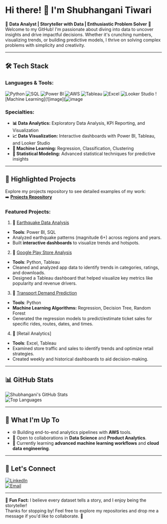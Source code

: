 # Hi there! 👋 I'm Shubhangani Tiwari

🌟 **Data Analyst | Storyteller with Data | Enthusiastic Problem Solver** 🌟  
Welcome to my GitHub! I'm passionate about diving into data to uncover insights and drive impactful decisions. Whether it's crunching numbers, visualizing trends, or building predictive models, I thrive on solving complex problems with simplicity and creativity.

---

## 🛠️ **Tech Stack**
### Languages & Tools:
![Python](https://img.shields.io/badge/Python-3670A0?style=for-the-badge&logo=python&logoColor=white)
![SQL](https://img.shields.io/badge/SQL-316192?style=for-the-badge&logo=postgresql&logoColor=white)
![Power BI](https://img.shields.io/badge/PowerBI-F2C811?style=for-the-badge&logo=powerbi&logoColor=black)
![AWS](https://img.shields.io/badge/AWS-232F3E?style=for-the-badge&logo=amazon-aws&logoColor=white)
![Tableau](https://img.shields.io/badge/Tableau-E97627?style=for-the-badge&logo=tableau&logoColor=white)
![Excel](https://img.shields.io/badge/Excel-217346?style=for-the-badge&logo=microsoft-excel&logoColor=white)
![Looker Studio](https://img.shields.io/badge/Looker%20Studio-4285F4?style=for-the-badge&logo=google&logoColor=white)
![Machine Learning](![image](![image](https://github.com/user-attachments/assets/ef8b180c-0182-46b6-ad9e-bdf8b96178b8)



### Specialties:
- **📊 Data Analytics:** Exploratory Data Analysis, KPI Reporting, and Visualization
- **📈 Data Visualization:** Interactive dashboards with Power BI, Tableau, and Looker Studio
- **🤖 Machine Learning:** Regression, Classification, Clustering
- **🧠 Statistical Modeling:** Advanced statistical techniques for predictive insights

---
## 📂 **Highlighted Projects**
Explore my projects repository to see detailed examples of my work:  
➡️ **[Projects Repository](https://github.com/Shubhangani-Tiwari?tab=repositories)**  

### Featured Projects:

1. 🔹 [Earthquake Data Analysis](https://drive.google.com/file/d/1altRH3CMLmNPkh0TeVkZotIdj8m1Bvd1/view?usp=sharing)
- **Tools**: Power BI, SQL  
- Analyzed earthquake patterns (magnitude 6+) across regions and years.  
- Built **interactive dashboards** to visualize trends and hotspots.

2. 🔹 [Google Play Store Analysis](https://github.com/Shubhangani-Tiwari/Play-Store--Apps-Reviews-Project)
- **Tools**: Python, Tableau  
- Cleaned and analyzed app data to identify trends in categories, ratings, and downloads.  
- Designed a Tableau dashboard that helped visualize key metrics like popularity and revenue drivers.

3. 🔹 [Transport Demand Prediction](https://github.com/Shubhangani-Tiwari/Supervised-M.L-Project--Transport-Demand-Prediction)
- **Tools**: Python
- **Machine Learning Algorithms:** Regression, Decision Tree, Random Forest
- Generated the regression models to predict/estimate ticket sales for specific rides, routes, dates, and times.

4. 🔹 [Retail Analytics]
- **Tools**: Excel, Tableau  
- Examined store traffic and sales to identify trends and optimize retail strategies.  
- Created weekly and historical dashboards to aid decision-making.

---
## 📊 **GitHub Stats**

![Shubhangani's GitHub Stats](https://github-readme-stats.vercel.app/api?username=Shubhangani-Tiwari&show_icons=true&theme=radical)  
![Top Languages](https://github-readme-stats.vercel.app/api/top-langs/?username=Shubhangani-Tiwari&layout=compact&theme=radical)  

---

## 🚀 **What I'm Up To**
- 🌐 Building end-to-end analytics pipelines with **AWS** tools.  
- 🤝 Open to collaborations in **Data Science** and **Product Analytics**.  
- 📖 Currently learning **advanced machine learning workflows** and **cloud data engineering**.

---

## 🌟 **Let's Connect**
[![LinkedIn](https://img.shields.io/badge/LinkedIn-0A66C2?style=for-the-badge&logo=linkedin&logoColor=white)](https://www.linkedin.com/in/shubhangani)  
[![Email](https://img.shields.io/badge/Email-D14836?style=for-the-badge&logo=gmail&logoColor=white)](mailto:tiwarishubhangani@gmail.com)  


---

👀 **Fun Fact:** I believe every dataset tells a story, and I enjoy being the storyteller!  
Thanks for stopping by! Feel free to explore my repositories and drop me a message if you'd like to collaborate. 🚀


